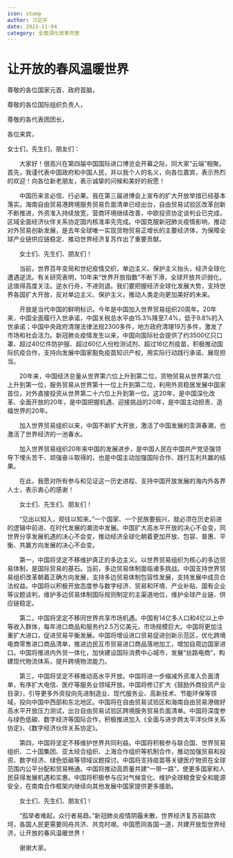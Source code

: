 ```yaml
---
icon: stamp
author: 习近平
date: 2021-11-04
category: 全面深化改革开放
---
```


# 让开放的春风温暖世界

尊敬的各位国家元首、政府首脑，

尊敬的各位国际组织负责人，

尊敬的各代表团团长，

各位来宾，

女士们，先生们，朋友们：

　　大家好！很高兴在第四届中国国际进口博览会开幕之际，同大家“云端”相聚。首先，我谨代表中国政府和中国人民，并以我个人的名义，向各位嘉宾，表示热烈的欢迎！向各位新老朋友，表示诚挚的问候和美好的祝愿！

　　中国历来言必信、行必果。我在第三届进博会上宣布的扩大开放举措已经基本落实。海南自由贸易港跨境服务贸易负面清单已经出台，自由贸易试验区改革创新不断推进，外资准入持续放宽，营商环境继续改善，中欧投资协定谈判业已完成，区域全面经济伙伴关系协定国内核准率先完成。中国克服新冠肺炎疫情影响，推动对外贸易创新发展，是去年全球唯一实现货物贸易正增长的主要经济体，为保障全球产业链供应链稳定、推动世界经济复苏作出了重要贡献。

　　女士们、先生们、朋友们！

　　当前，世界百年变局和世纪疫情交织，单边主义、保护主义抬头，经济全球化遭遇逆流。有关研究表明，10年来“世界开放指数”不断下滑，全球开放共识弱化，这值得高度关注。逆水行舟，不进则退。我们要把握经济全球化发展大势，支持世界各国扩大开放，反对单边主义、保护主义，推动人类走向更加美好的未来。

　　开放是当代中国的鲜明标识。今年是中国加入世界贸易组织20周年。20年来，中国全面履行入世承诺，中国关税总水平由15.3%降至7.4%，低于9.8%的入世承诺；中国中央政府清理法律法规2300多件，地方政府清理19万多件，激发了市场和社会活力。新冠肺炎疫情发生以来，中国向国际社会提供了约3500亿只口罩、超过40亿件防护服、超过60亿人份检测试剂、超过16亿剂疫苗，积极推动国际抗疫合作，支持向发展中国家豁免疫苗知识产权，用实际行动践行承诺、展现担当。

　　20年来，中国经济总量从世界第六位上升到第二位，货物贸易从世界第六位上升到第一位，服务贸易从世界第十一位上升到第二位，利用外资稳居发展中国家首位，对外直接投资从世界第二十六位上升到第一位。这20年，是中国深化改革、全面开放的20年，是中国把握机遇、迎接挑战的20年，是中国主动担责、造福世界的20年。

　　加入世界贸易组织以来，中国不断扩大开放，激活了中国发展的澎湃春潮，也激活了世界经济的一池春水。

　　加入世界贸易组织20年来中国的发展进步，是中国人民在中国共产党坚强领导下埋头苦干、顽强奋斗取得的，也是中国主动加强国际合作、践行互利共赢的结果。

　　在此，我愿对所有参与和见证这一历史进程、支持中国开放发展的海内外各界人士，表示衷心的感谢！

　　女士们、先生们、朋友们！

　　“见出以知入，观往以知来。”一个国家、一个民族要振兴，就必须在历史前进的逻辑中前进、在时代发展的潮流中发展。中国扩大高水平开放的决心不会变，同世界分享发展机遇的决心不会变，推动经济全球化朝着更加开放、包容、普惠、平衡、共赢方向发展的决心不会变。

　　第一，中国将坚定不移维护真正的多边主义。以世界贸易组织为核心的多边贸易体制，是国际贸易的基石。当前，多边贸易体制面临诸多挑战。中国支持世界贸易组织改革朝着正确方向发展，支持多边贸易体制包容性发展，支持发展中成员合法权益。中国将以积极开放态度参与数字经济、贸易和环境、产业补贴、国有企业等议题谈判，维护多边贸易体制国际规则制定的主渠道地位，维护全球产业链、供应链稳定。

　　第二，中国将坚定不移同世界共享市场机遇。中国有14亿多人口和4亿以上中等收入群体，每年进口商品和服务约2.5万亿美元，市场规模巨大。中国将更加注重扩大进口，促进贸易平衡发展。中国将增设进口贸易促进创新示范区，优化跨境电商零售进口商品清单，推进边民互市贸易进口商品落地加工，增加自周边国家进口。中国将推进内外贸一体化，加快建设国际消费中心城市，发展“丝路电商”，构建现代物流体系，提升跨境物流能力。

　　第三，中国将坚定不移推动高水平开放。中国将进一步缩减外资准入负面清单，有序扩大电信、医疗等服务业领域开放。中国将修订扩大《鼓励外商投资产业目录》，引导更多外资投向先进制造业、现代服务业、高新技术、节能环保等领域，投向中国中西部和东北地区。中国将在自由贸易试验区和海南自由贸易港做好高水平开放压力测试，出台自由贸易试验区跨境服务贸易负面清单。中国将深度参与绿色低碳、数字经济等国际合作，积极推进加入《全面与进步跨太平洋伙伴关系协定》、《数字经济伙伴关系协定》。

　　第四，中国将坚定不移维护世界共同利益。中国将积极参与联合国、世界贸易组织、二十国集团、亚太经合组织、上海合作组织等机制合作，推动加强贸易和投资、数字经济、绿色低碳等领域议题探讨。中国将支持疫苗等关键医疗物资在全球范围内公平分配和贸易畅通。中国将推动高质量共建“一带一路”，使更多国家和人民获得发展机遇和实惠。中国将积极参与应对气候变化、维护全球粮食安全和能源安全，在南南合作框架内继续向其他发展中国家提供更多援助。

　　女士们、先生们、朋友们！

　　“孤举者难起，众行者易趋。”新冠肺炎疫情阴霾未散，世界经济复苏前路坎坷，各国人民更需要同舟共济、共克时艰。中国愿同各国一道，共建开放型世界经济，让开放的春风温暖世界！

　　谢谢大家。
